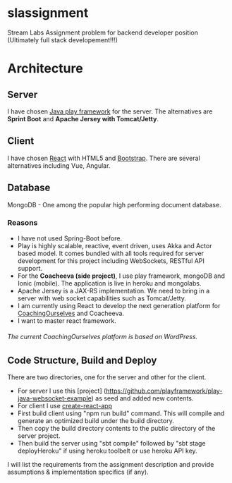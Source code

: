 # slassignment
Stream Labs Assignment problem for backend developer position (Ultimately full stack developement!!!)

# Architecture
## Server
I have chosen [Java play framework](https://www.playframework.com/) for the server. 
The alternatives are **Sprint Boot** and **Apache Jersey with Tomcat/Jetty**.

## Client
I have chosen [React](https://reactjs.org/) with HTML5 and [Bootstrap](https://getbootstrap.com/). There are several alternatives including Vue, Angular.

## Database
MongoDB - One among the popular high performing document database.


### Reasons
* I have not used Spring-Boot before.
* Play is highly scalable, reactive, event driven, uses Akka and Actor based model. It comes bundled with all tools required for server development for this project including WebSockets, RESTful API support.
 * For the **Coacheeva (side project)**, I use play framework, mongoDB and Ionic (mobile). The application is live in heroku and mongolabs.
* Apache Jersey is a JAX-RS implementation. We need to bring in a server with web socket capabilities such as Tomcat/Jetty.
* I am currently using React to develop the next generation platform for [CoachingOurselves](https://www.coachingourselves.com) and Coacheeva.
* I want to master react framework.

###### The current CoachingOurselves platform is based on WordPress.

## Code Structure, Build and Deploy
There are two directories, one for the server and other for the client.
* For server I use this [project] (https://github.com/playframework/play-java-websocket-example) as seed and added new contents.
* For client I use [create-react-app](https://github.com/facebook/create-react-app)
* First build client using "npm run build" command. This will compile and generate an optimized build under the build directory.
* Then copy the build directory contents to the public directory of the server project.
* Then build the server using "sbt compile" followed by "sbt stage deployHeroku" if using heroku toolbelt or use heroku API key.

I will list the requirements from the assignment description and provide assumptions & implementation specifics (if any).
